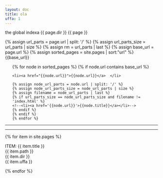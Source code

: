 ```yaml
---
layout: doc
title: ola
uffa: 1
---
```

the global indexa
{{ page.dir }} 
{{ page }}




{% assign url_parts = page.url | split: '/' %}
{% assign url_parts_size = url_parts | size %}
{% assign rm = url_parts | last %}
{% assign base_url = page.url  %}
{% assign sorted_pages = site.pages | sort:"url" %}
{{base_url}}
<ul>
    {% for node in sorted_pages   %}
    {% if node.url contains base_url %}

    <li><a href="{{node.url}}">{{node.url}}</a>  </li>

    {% assign node_url_parts = node.url | split: '/' %}
    {% assign node_url_parts_size = node_url_parts | size %}
    {% assign filename = node_url_parts | last %}
    {% if url_parts_size == node_url_parts_size and filename != 'index.html' %}
    <!--<li><a href='{{node.url}}'>{{node.title}}</a></li>-->
    {% endif %}
    {% endif %}
    {% endfor %}
</ul>


<hr />



<hr>

{% for item in site.pages %}

ITEM:
{{ item.title }}  
{{ item.path }}  
{{ item.dir }}  
{{ item.uffa }}  
 

{% endfor %}
